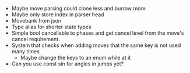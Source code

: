 - Maybe move parsing could clone less and burrow more
- Maybe only store index in parser head
- Movebank from json
- Type alias for shorter state types
- Simple bool cancellable to phases and get cancel level from the move's cancel requirement.
- System that checks when adding moves that the same key is not used many times
	- Maybe change the keys to an enum while at it
- Can you use const sin for angles in jumps yet?